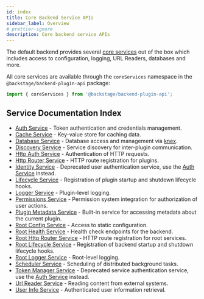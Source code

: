 ```yaml
---
id: index
title: Core Backend Service APIs
sidebar_label: Overview
# prettier-ignore
description: Core backend service APIs
---
```


The default backend provides several [core services](https://github.com/backstage/backstage/blob/master/packages/backend-plugin-api/src/services/definitions/coreServices.ts) out of the box which includes access to configuration, logging, URL Readers, databases and more.

All core services are available through the `coreServices` namespace in the `@backstage/backend-plugin-api` package:

```ts
import { coreServices } from '@backstage/backend-plugin-api';
```

## Service Documentation Index

- [Auth Service](./auth.md) - Token authentication and credentials management.
- [Cache Service](./cache.md) - Key-value store for caching data.
- [Database Service](./database.md) - Database access and management via [knex](https://knexjs.org/).
- [Discovery Service](./discovery.md) - Service discovery for inter-plugin communication.
- [Http Auth Service](./http-auth.md) - Authentication of HTTP requests.
- [Http Router Service](./http-router.md) - HTTP route registration for plugins.
- [Identity Service](./identity.md) - Deprecated user authentication service, use the [Auth Service](./auth.md) instead.
- [Lifecycle Service](./lifecycle.md) - Registration of plugin startup and shutdown lifecycle hooks.
- [Logger Service](./logger.md) - Plugin-level logging.
- [Permissions Service](./permissions.md) - Permission system integration for authorization of user actions.
- [Plugin Metadata Service](./plugin-metadata.md) - Built-in service for accessing metadata about the current plugin.
- [Root Config Service](./root-config.md) - Access to static configuration.
- [Root Health Service](./root-health.md) - Health check endpoints for the backend.
- [Root Http Router Service](./root-http-router.md) - HTTP route registration for root services.
- [Root Lifecycle Service](./root-lifecycle.md) - Registration of backend startup and shutdown lifecycle hooks.
- [Root Logger Service](./root-logger.md) - Root-level logging.
- [Scheduler Service](./scheduler.md) - Scheduling of distributed background tasks.
- [Token Manager Service](./token-manager.md) - Deprecated service authentication service, use the [Auth Service](./auth.md) instead.
- [Url Reader Service](./url-reader.md) - Reading content from external systems.
- [User Info Service](./user-info.md) - Authenticated user information retrieval.
